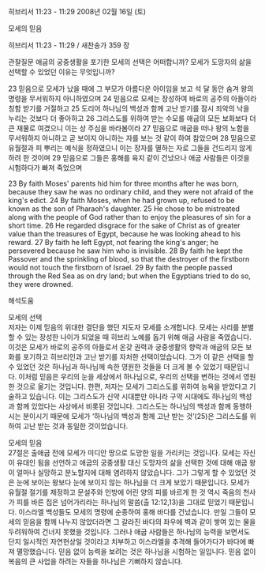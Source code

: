 히브리서 11:23 - 11:29 
2008년 02월 16일 (토)

모세의 믿음



히브리서 11:23 - 11:29 / 새찬송가 359 장


관찰질문
애굽의 궁중생활을 포기한 모세의 선택은 어떠합니까? 
모세가 도망자의 삶을 선택할 수 있었던 이유는 무엇입니까? 

23 믿음으로 모세가 났을 때에 그 부모가 아름다운 아이임을 보고 석 달 동안 숨겨 왕의 명령을 무서워하지 아니하였으며 24 믿음으로 모세는 장성하여 바로의 공주의 아들이라 칭함 받기를 거절하고 25 도리어 하나님의 백성과 함께 고난 받기를 잠시 죄악의 낙을 누리는 것보다 더 좋아하고 26 그리스도를 위하여 받는 수모를 애굽의 모든 보화보다 더 큰 재물로 여겼으니 이는 상 주심을 바라봄이라 27 믿음으로 애굽을 떠나 왕의 노함을 무서워하지 아니하고 곧 보이지 아니하는 자를 보는 것 같이 하여 참았으며 28 믿음으로 유월절과 피 뿌리는 예식을 정하였으니 이는 장자를 멸하는 자로 그들을 건드리지 않게 하려 한 것이며 29 믿음으로 그들은 홍해를 육지 같이 건넜으나 애굽 사람들은 이것을 시험하다가 빠져 죽었으며 


23 By faith Moses' parents hid him for three months after he was born, because they saw he was no ordinary child, and they were not afraid of the king's edict. 24 By faith Moses, when he had grown up, refused to be known as the son of Pharaoh's daughter. 25 He chose to be mistreated along with the people of God rather than to enjoy the pleasures of sin for a short time. 26 He regarded disgrace for the sake of Christ as of greater value than the treasures of Egypt, because he was looking ahead to his reward. 27 By faith he left Egypt, not fearing the king's anger; he persevered because he saw him who is invisible. 28 By faith he kept the Passover and the sprinkling of blood, so that the destroyer of the firstborn would not touch the firstborn of Israel. 29 By faith the people passed through the Red Sea as on dry land; but when the Egyptians tried to do so, they were drowned.

해석도움





모세의 선택  
저자는 이제 믿음의 위대한 결단을 했던 지도자 모세를 소개합니다. 모세는 사리를 분별할 수 있는 장성한 나이가 되었을 때 히브리 노예를 돕기 위해 애굽 사람을 죽였습니다. 이것은 모세가 바로의 공주의 아들로서 온갖 권력과 궁중생활의 향락과 애굽의 모든 보화를 포기하고 히브리인과 고난 받기를 자처한 선택이었습니다. 그가 이 같은 선택을 할 수 있었던 것은 하나님과 하나님께 속한 영원한 것들을 더 크게 볼 수 있었기 때문입니다. 이처럼 믿음은 우리의 눈을 세상에서 하나님으로, 우리의 선택을 변하는 것에서 영원한 것으로 옮기는 것입니다. 한편, 저자는 모세가 그리스도를 위하여 능욕을 받았다고 기술하고 있습니다. 이는 그리스도가 신약 시대뿐만 아니라 구약 시대에도 하나님의 백성과 함께 있었다는 사상에서 비롯된 것입니다. 그리스도는 하나님의 백성과 함께 동행하시는 분이시기 때문에 모세가 ‘하나님의 백성과 함께 고난 받는 것’(25)은 그리스도를 위하여 고난 받는 것과 동일한 것이었습니다. 

모세의 믿음  
27절은 출애굽 전에 모세가 미디안 땅으로 도망한 일을 가리키는 것입니다. 모세는 자신이 유대인 됨을 선언하고 애굽의 궁중생활 대신 도망자의 삶을 선택한 것에 대해 애굽 왕이 얼마나 실망하고 분노할지에 대해 염려하지 않았습니다. 그가 그렇게 할 수 있었던 것은 눈에 보이는 왕보다 눈에 보이지 않는 하나님을 더 크게 보았기 때문입니다. 모세가 유월절 절기를 제정하고 문설주와 인방에 어린 양의 피를 바르게 한 것 역시 죽음의 천사가 피를 바른 집은 넘어가리라는 하나님의 말씀(출 12:12,13)을 그대로 믿었기 때문입니다. 이스라엘 백성들도 모세의 명령에 순종하여 홍해 바다를 건넜습니다. 만일 그들이 모세의 믿음을 함께 나누지 않았더라면 그 갈라진 바다의 좌우에 벽과 같이 쌓여 있는 물을 두려워하여 건너지 못했을 것입니다. 그러나 애굽 사람들은 하나님의 능력을 보면서도 단지 일시적인 자연현상일 것이라고 치부하고 이스라엘을 추격해 들어가다가 바다에 빠져 멸망했습니다. 믿음 없이 능력을 보려는 것은 하나님을 시험하는 일입니다. 믿음 없이 복음의 큰 사업을 하려는 자들을 하나님은 기뻐하지 않습니다.